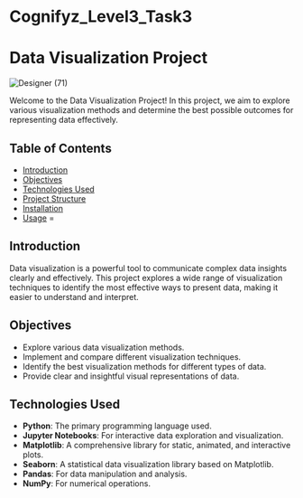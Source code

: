 # Cognifyz_Level3_Task3

# Data Visualization Project

![Designer (71)](https://github.com/rkk96/Cognifyz_Level3_Task1/assets/166745361/2b97fcd0-42a3-4f56-add3-e2bfe949de72)


Welcome to the Data Visualization Project! In this project, we aim to explore various visualization methods and determine the best possible outcomes for representing data effectively.

## Table of Contents
- [Introduction](#introduction)
- [Objectives](#objectives)
- [Technologies Used](#technologies-used)
- [Project Structure](#project-structure)
- [Installation](#installation)
- [Usage](#usage)
=

## Introduction
Data visualization is a powerful tool to communicate complex data insights clearly and effectively. This project explores a wide range of visualization techniques to identify the most effective ways to present data, making it easier to understand and interpret.

## Objectives
- Explore various data visualization methods.
- Implement and compare different visualization techniques.
- Identify the best visualization methods for different types of data.
- Provide clear and insightful visual representations of data.

## Technologies Used
- **Python**: The primary programming language used.
- **Jupyter Notebooks**: For interactive data exploration and visualization.
- **Matplotlib**: A comprehensive library for static, animated, and interactive plots.
- **Seaborn**: A statistical data visualization library based on Matplotlib.
- **Pandas**: For data manipulation and analysis.
- **NumPy**: For numerical operations.



